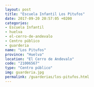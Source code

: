 ```yaml
---
layout: post
title: "Escuela Infantil Los Pitufos"
date: 2017-09-20 20:57:05 +0200
categories:
- Escuela Infantil
- huelva
- el-cerro-de-andevalo
- Centro público
- guarderia
name: "Los Pitufos"
province: "Huelva"
location: "El Cerro de Andevalo"
code: "21006567"
type: "Centro público"
img: guarderia.jpg
permalink: /guarderias/los-pitufos.html
---
```

